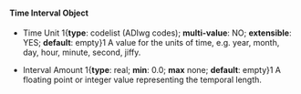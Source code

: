 #### Time Interval Object

  * <span class="md-element">Time Unit</span> <i class="fa fa-asterisk required" title="Required"></i> 1{**type**: codelist (ADIwg codes); **multi-value**: NO; **extensible**: YES; **default**: empty}1  A value for the units of time, e.g. year, month, day, hour, minute, second, jiffy. 
  
  * <span class="md-element">Interval Amount</span> <i class="fa fa-asterisk required" title="Required"></i> 1{**type**: real; **min**: 0.0; **max** none; **default**: empty}1 A floating point or integer value representing the temporal length. 
  
